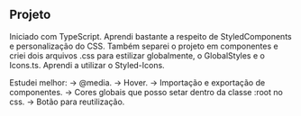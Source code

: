 ## Projeto

Iniciado com TypeScript.
Aprendi bastante a respeito de StyledComponents e personalização do CSS.
Também separei o projeto em componentes e criei dois arquivos .css para estilizar globalmente, o GlobalStyles e o Icons.ts.
Aprendi a utilizar o Styled-Icons.

Estudei melhor:
-> @media.
-> Hover.
-> Importação e exportação de componentes.
-> Cores globais que posso setar dentro da classe :root no css.
-> Botão para reutilização.
